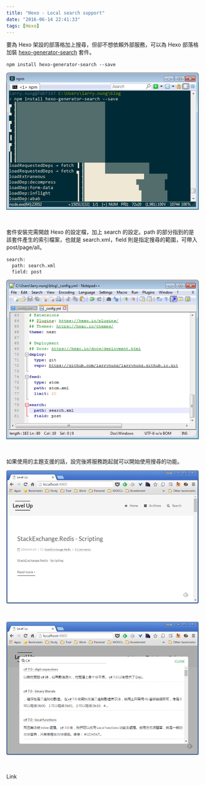 ```yaml
---
title: "Hexo - Local search support"
date: "2016-06-14 22:41:33"
tags: [Hexo]
---
```



要為 Hexo 架設的部落格加上搜尋，但卻不想依賴外部服務，可以為 Hexo 部落格加裝 [hexo-generator-search](https://github.com/PaicHyperionDev/hexo-generator-search) 套件。  

<!-- More -->

    npm install hexo-generator-search --save

![1.png](1.png)

<br/>


套件安裝完需開啟 Hexo 的設定檔，加上 search 的設定。path 的部分指到的是該套件產生的索引檔案，也就是 search.xml，field 則是指定搜尋的範圍，可帶入 post/page/all。  

    search:
      path: search.xml
      field: post

![2.png](2.png)

<br/>


如果使用的主題支援的話，設完後將服務跑起就可以開始使用搜尋的功能。  

![3.png](3.png)

<br/>


![4.png](4.png)

<br/>


Link
